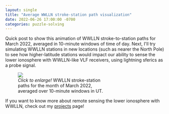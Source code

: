 ```yaml
---
layout: single
title: "Average WWLLN stroke-station path visualization"
date: 2022-06-26 17:00:00 -0700
categories: puzzle-solving
---
```


Quick post to show this animation of WWLLN stroke-to-station paths for March 2022, averaged in 10-minute windows of time of day.  Next, I'll try simulating WWLLN stations in new locations (such as nearer the North Pole) to see how higher-latitude stations would impact our ability to sense the lower ionosphere with WWLLN-like VLF receivers, using lightning sferics as a probe signal.

<figure class="single" style="width: 300px" class="align-right">
    <a href="/assets/images/average_paths_202203_smaller.gif"><img src="/assets/images/average_paths_202203_smaller.gif"></a>
    <figcaption><i>Click to enlarge!</i> WWLLN stroke-station paths for the month of March 2022, averaged over 10-minute windows in UT. </figcaption>
</figure>

If you want to know more about remote sensing the lower ionosphere with WWLLN, check out my [projects](/projects) page!
